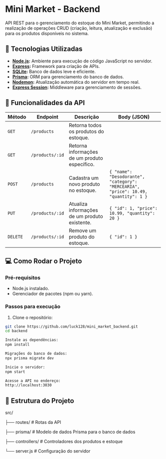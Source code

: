 # Mini Market - Backend

API REST para o gerenciamento do estoque do Mini Market, permitindo a realização de operações CRUD (criação, leitura, atualização e exclusão) para os produtos disponíveis no sistema.

## 🚀 Tecnologias Utilizadas

- **[Node.js](https://nodejs.org/):** Ambiente para execução de código JavaScript no servidor.
- **[Express](https://expressjs.com/):** Framework para criação de APIs.
- **[SQLite](https://www.sqlite.org/):** Banco de dados leve e eficiente.
- **[Prisma](https://www.prisma.io/):** ORM para gerenciamento do banco de dados.
- **[Nodemon](https://nodemon.io/):** Atualização automática do servidor em tempo real.
- **[Express Session](https://www.npmjs.com/package/express-session):** Middleware para gerenciamento de sessões.

## 📂 Funcionalidades da API

| Método  | Endpoint         | Descrição                                     | Body (JSON)                                                                         |
|---------|------------------|-----------------------------------------------|-------------------------------------------------------------------------------------|
| `GET`   | `/products`      | Retorna todos os produtos do estoque.         |                                                                                     |
| `GET`   | `/products/:id`  | Retorna informações de um produto específico. |                                                                                     |
| `POST`  | `/products`      | Cadastra um novo produto no estoque.          | `{ "name": "Desodorante", "category": "MERCEARIA", "price": 10.49, "quantity": 1 }` |
| `PUT`   | `/products/:id`  | Atualiza informações de um produto existente. | `{ "id": 1, "price": 10.99, "quantity": 20 }`                                       |
| `DELETE`| `/products/:id`  | Remove um produto do estoque.                 | `{ "id": 1 }`                                                                       |

## 💻 Como Rodar o Projeto

### Pré-requisitos
- Node.js instalado.
- Gerenciador de pacotes (npm ou yarn).

### Passos para execução

1. Clone o repositório:
```bash
git clone https://github.com/luck128/mini_market_backend.git
cd backend

Instale as dependências:
npm install

Migrações do banco de dados:
npx prisma migrate dev

Inicie o servidor:
npm start

Acesse a API no endereço:
http://localhost:3030
```

## 📂 Estrutura do Projeto
src/

├── routes/          # Rotas da API

├── prisma/          # Modelo de dados Prisma para o banco de dados

├── controllers/     # Controladores dos produtos e estoque

└── server.js        # Configuração do servidor
